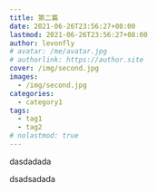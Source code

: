 ```yaml
---
title: 第二篇
date: 2021-06-26T23:56:27+08:00
lastmod: 2021-06-26T23:56:27+08:00
author: levonfly
# avatar: /me/avatar.jpg
# authorlink: https://author.site
cover: /img/second.jpg
images:
  - /img/second.jpg
categories:
  - category1
tags:
  - tag1
  - tag2
# nolastmod: true
---
```


dasdadada

<!--more-->

dsadsadada
